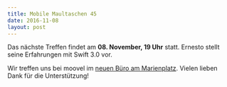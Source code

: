 ```yaml
---
title: Mobile Maultaschen 45
date: 2016-11-08
layout: post
---
```


Das nächste Treffen findet am **08. November, 19 Uhr** statt. Ernesto stellt seine Erfahrungen mit Swift 3.0 vor.

Wir treffen uns bei moovel im [neuen Büro am Marienplatz](https://www.google.de/maps/place/Hauptst%C3%A4tter+Str.+149,+70180+Stuttgart/@48.7644413,9.1677958,17z/data=!3m1!4b1!4m2!3m1!1s0x4799db510949fc7b:0xdb8ea86fe4718662?hl=en). Vielen lieben Dank für die Unterstützung!
